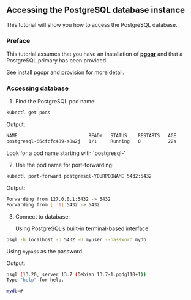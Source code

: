 ## Accessing the PostgreSQL database instance

This tutorial will show you how to access the PostgreSQL database.

### Preface

This tutorial assumes that you have an installation of [**pgopr**](https://github.com/pgopr/pgopr) and that a PostgreSQL primary has been provided.

See [install pgopr](./01_install_operator.md) and [provision](./02_provision.md) for more detail.

### Accessing database

1. Find the PostgreSQL pod name:

```bash
kubectl get pods
```

Output:

```bash
NAME                          READY   STATUS    RESTARTS   AGE
postgresql-66cfcfc489-s8w2j   1/1     Running   0          22s
```

Look for a pod name starting with 'postgresql-'

2. Use the pod name for port-forwarding:

```bash
kubectl port-forward postgresql-YOURPODNAME 5432:5432
```

Output:

```bash
Forwarding from 127.0.0.1:5432 -> 5432
Forwarding from [::1]:5432 -> 5432
```

3. Connect to database:

   Using PostgreSQL’s built-in terminal-based interface:

```bash
psql -h localhost -p 5432 -U myuser --password mydb
```

Using `mypass` as the password.

Output:

```bash
psql (13.20, server 13.7 (Debian 13.7-1.pgdg110+1))
Type "help" for help.

mydb=#
```
